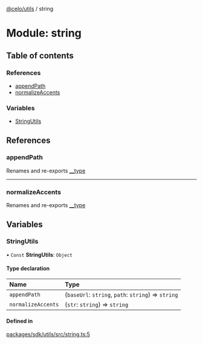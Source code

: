 [@celo/utils](../README.md) / string

# Module: string

## Table of contents

### References

- [appendPath](string.md#appendpath)
- [normalizeAccents](string.md#normalizeaccents)

### Variables

- [StringUtils](string.md#stringutils)

## References

### appendPath

Renames and re-exports [__type](string.md#__type)

___

### normalizeAccents

Renames and re-exports [__type](string.md#__type)

## Variables

### StringUtils

• `Const` **StringUtils**: `Object`

#### Type declaration

| Name | Type |
| :------ | :------ |
| `appendPath` | (`baseUrl`: `string`, `path`: `string`) => `string` |
| `normalizeAccents` | (`str`: `string`) => `string` |

#### Defined in

[packages/sdk/utils/src/string.ts:5](https://github.com/celo-org/developer-tooling/blob/master/packages/sdk/utils/src/string.ts#L5)
